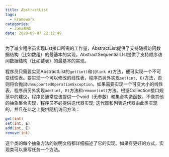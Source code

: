 ```yaml
---
title: AbstractList
tags:
  - Framework
categories:
  - Java基础
date: 2020-09-07 22:12:49
---
```

为了减少程序员实现List接口所需的工作量，AbstractList提供了支持随机访问数据结构（比如数组）的最基本的实现。AbstractSequentialLIst提供了支持顺序访问数据结构（比如链表）的最基本的实现。

<!--more-->

程序员只需要实现AbstractList的`get(int)`和`{@link #}`方法，便可实现一个不可变线性表。要实现一个可以修改的线性表，程序员另外实现`set(int, E)`方法，否则将会抛出`UnsupportedOperationException`。如果需要实现一个可变大小的线性表，程序员另外实现`add(int, E)`方法和`remove(int)`方法。根据Collection接口规范中的建议，程序员通常应该提供一个void（无参数）和集合构造函数。不像其他的抽象集合实现，程序员不必提供迭代器实现; 迭代器和列表迭代器由此类实现的，并且在此之上提供随机访问方法：

```java
get(int)
set(int, E)
add(int, E)
remove(int)
```

这个类的每个抽象方法的说明文档都详细描述了它的实现。如果有更好的方式，实现类可以重写任务一个方法。